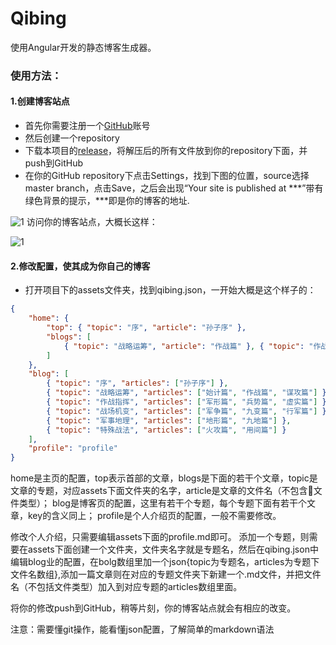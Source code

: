 # Qibing

使用Angular开发的静态博客生成器。

### 使用方法：

#### 1.创建博客站点

* 首先你需要注册一个[GitHub](https://github.com/)账号
* 然后创建一个repository
* 下载本项目的[release](https://github.com/hyschn/qibing/releases/latest)，将解压后的所有文件放到你的repository下面，并push到GitHub
* 在你的GitHub repository下点击Settings，找到下图的位置，source选择master branch，点击Save，之后会出现“Your site is published at ***”带有绿色背景的提示，***即是你的博客的地址.

![1](https://raw.githubusercontent.com/hyschn/picturesForMarkDown/master/20180806182724.png)
访问你的博客站点，大概长这样：

![1](https://raw.githubusercontent.com/hyschn/picturesForMarkDown/master/20180806184345.png)

#### 2.修改配置，使其成为你自己的博客

* 打开项目下的assets文件夹，找到qibing.json，一开始大概是这个样子的：

```json
{
    "home": {
        "top": { "topic": "序", "article": "孙子序" },
        "blogs": [
            { "topic": "战略运筹", "article": "作战篇" }, { "topic": "作战指挥", "article": "兵势篇" }
        ]
    },
    "blog": [
        { "topic": "序", "articles": ["孙子序"] },
        { "topic": "战略运筹", "articles": ["始计篇", "作战篇", "谋攻篇"] },
        { "topic": "作战指挥", "articles": ["军形篇", "兵势篇", "虚实篇"] },
        { "topic": "战场机变", "articles": ["军争篇", "九变篇", "行军篇"] },
        { "topic": "军事地理", "articles": ["地形篇", "九地篇"] },
        { "topic": "特殊战法", "articles": ["火攻篇", "用间篇"] }
    ],
    "profile": "profile"
}
```

home是主页的配置，top表示首部的文章，blogs是下面的若干个文章，topic是文章的专题，对应assets下面文件夹的名字，article是文章的文件名（不包含文件类型）；
blog是博客页的配置，这里有若干个专题，每个专题下面有若干个文章，key的含义同上；
profile是个人介绍页的配置，一般不需要修改。

修改个人介绍，只需要编辑assets下面的profile.md即可。
添加一个专题，则需要在assets下面创建一个文件夹，文件夹名字就是专题名，然后在qibing.json中编辑blog业的配置，在bolg数组里加一个json{topic为专题名，articles为专题下文件名数组},添加一篇文章则在对应的专题文件夹下新建一个.md文件，并把文件名（不包括文件类型）加入到对应专题的articles数组里面。

将你的修改push到GitHub，稍等片刻，你的博客站点就会有相应的改变。

注意：需要懂git操作，能看懂json配置，了解简单的markdown语法
